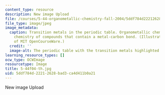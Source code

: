 ```yaml
---
content_type: resource
description: New image Upload
file: /courses/5-44-organometallic-chemistry-fall-2004/5ddf784d22212628bad3ca4d411b0a21_5-44f04-th.jpg
file_type: image/jpeg
image_metadata:
  caption: Transition metals in the periodic table. Organometallic chemistry is the
    chemistry of compounds that contain a metal-carbon bond. (Illustration courtesy
    of MIT OpenCourseWare.)
  credit: ''
  image-alt: The periodic table with the transition metals highlighted.
learning_resource_types: []
ocw_type: OCWImage
resourcetype: Image
title: 5-44f04-th.jpg
uid: 5ddf784d-2221-2628-bad3-ca4d411b0a21
---
```

New image Upload

